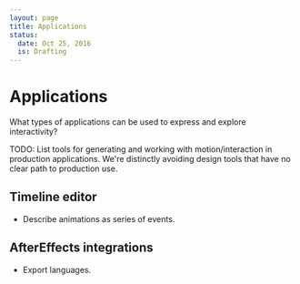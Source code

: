 ```yaml
---
layout: page
title: Applications
status:
  date: Oct 25, 2016
  is: Drafting
---
```


# Applications

What types of applications can be used to express and explore interactivity?

TODO: List tools for generating and working with motion/interaction in production applications. We're distinctly avoiding design tools that have no clear path to production use.

## Timeline editor

- Describe animations as series of events.

## AfterEffects integrations

- Export languages.

